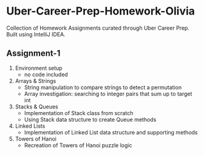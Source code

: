 # Uber-Career-Prep-Homework-Olivia

Collection of Homework Assignments curated through Uber Career Prep.
Built using IntelliJ IDEA.

## Assignment-1
1. Environment setup 
    - no code included
2. Arrays & Strings
    - String manipulation to compare strings to detect a permutation
    - Array investigation: searching to integer pairs that sum up to target int
3. Stacks & Queues
    - Implementation of Stack class from scratch
    - Using Stack data structure to create Queue methods
4. Linked Lists
    - Implementation of Linked List data structure and supporting methods
5. Towers of Hanoi
    - Recreation of Towers of Hanoi puzzle logic
